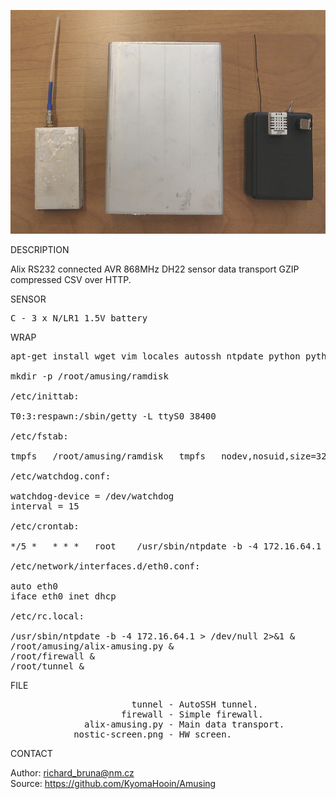 ![Alix](https://github.com/KyomaHooin/Amusing/raw/master/alix/nostic/nostic_screen.png "screenshot")

DESCRIPTION

Alix RS232 connected AVR 868MHz DH22 sensor data transport GZIP compressed CSV over HTTP.

SENSOR
<pre>
C - 3 x N/LR1 1.5V battery
</pre>
WRAP
<pre>
apt-get install wget vim locales autossh ntpdate python python-serial

mkdir -p /root/amusing/ramdisk

/etc/inittab:

T0:3:respawn:/sbin/getty -L ttyS0 38400

/etc/fstab:

tmpfs	/root/amusing/ramdisk	tmpfs	nodev,nosuid,size=32M	0	0

/etc/watchdog.conf:

watchdog-device = /dev/watchdog
interval = 15

/etc/crontab:

*/5 *	* * *	root	/usr/sbin/ntpdate -b -4 172.16.64.1 > /dev/null 2>&1

/etc/network/interfaces.d/eth0.conf:

auto eth0
iface eth0 inet dhcp

/etc/rc.local:

/usr/sbin/ntpdate -b -4 172.16.64.1 > /dev/null 2>&1 &
/root/amusing/alix-amusing.py &
/root/firewall &
/root/tunnel &
</pre>

FILE
<pre>
                       tunnel - AutoSSH tunnel.
                     firewall - Simple firewall.
              alix-amusing.py - Main data transport.
            nostic-screen.png - HW screen.
</pre>

CONTACT

Author: richard_bruna@nm.cz<br>
Source: https://github.com/KyomaHooin/Amusing
